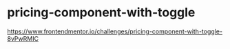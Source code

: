 # pricing-component-with-toggle
https://www.frontendmentor.io/challenges/pricing-component-with-toggle-8vPwRMIC
